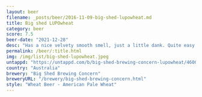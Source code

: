 ```yaml
---
layout: beer
filename: _posts/beer/2016-11-09-big-shed-lupowheat.md
title: Big shed LUPOwheat
category: beer
score: 7.5
beer-date: "2021-12-28"
desc: "Has a nice velvety smooth smell, just a little dank. Quite easy drinking, there’s a bitterness there but it’s not too high. Hard to pick out any individual flavours"
permalink: /beer/:title.html
img: /img/list/big-shed-lupowheat.jpeg
untappd: "https://untappd.com/b/big-shed-brewing-concern-lupowheat/4600131"
country: "Australia"
brewery: "Big Shed Brewing Concern"
breweryURL: "/brewery/big-shed-brewing-concern.html"
style: "Wheat Beer - American Pale Wheat"
---
```

